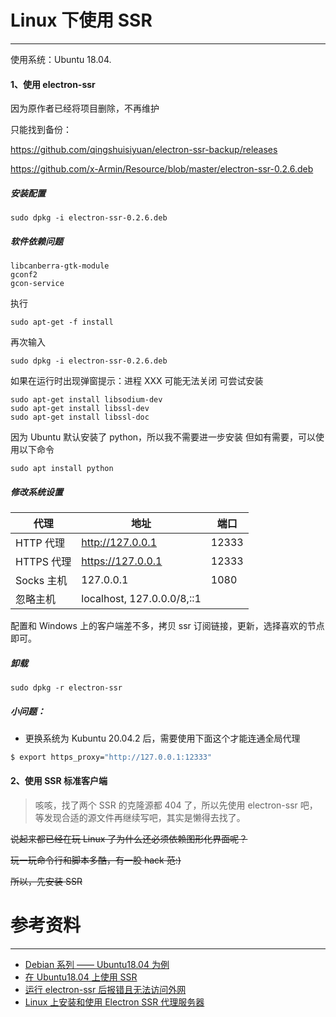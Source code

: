 #  Linux 下使用 SSR

---

使用系统：Ubuntu 18.04.

####  1、使用 electron-ssr

因为原作者已经将项目删除，不再维护

只能找到备份：

https://github.com/qingshuisiyuan/electron-ssr-backup/releases

https://github.com/x-Armin/Resource/blob/master/electron-ssr-0.2.6.deb



##### 安装配置
```Linux
sudo dpkg -i electron-ssr-0.2.6.deb
```

#####  软件依赖问题   

```Linux
libcanberra-gtk-module
gconf2
gcon-service
```

执行

```
sudo apt-get -f install
```

再次输入

```
sudo dpkg -i electron-ssr-0.2.6.deb
```

如果在运行时出现弹窗提示：进程 XXX 可能无法关闭
可尝试安装
```
sudo apt-get install libsodium-dev
sudo apt-get install libssl-dev
sudo apt-get install libssl-doc

```
因为 Ubuntu 默认安装了 python，所以我不需要进一步安装
但如有需要，可以使用以下命令
```
sudo apt install python
```
#####  修改系统设置

|       代理       |            地址               |   端口  |
| -------------- |  --------------------- | -------  |
| HTTP 代理  |http://127.0.0.1  | 12333 |
| HTTPS 代理 |https://127.0.0.1 | 12333 |
| Socks 主机 | 127.0.0.1         | 1080  |
| 忽略主机   | localhost, 127.0.0.0/8,::1|

配置和 Windows 上的客户端差不多，拷贝 ssr 订阅链接，更新，选择喜欢的节点即可。

#####  卸载
```
sudo dpkg -r electron-ssr
```
#####  小问题：

- 更换系统为 Kubuntu 20.04.2 后，需要使用下面这个才能连通全局代理
```bash
$ export https_proxy="http://127.0.0.1:12333"
```


####  2、使用 SSR 标准客户端

> 咳咳，找了两个 SSR 的克隆源都 404 了，所以先使用 electron-ssr 吧，
等发现合适的源文件再继续写吧，其实是懒得去找了。

~~说起来都已经在玩 Linux 了为什么还必须依赖图形化界面呢？~~

~~玩一玩命令行和脚本多酷，有一股 hack 范:)~~

~~所以，先安装 SSR~~


#  参考资料
---
-  [Debian 系列 —— Ubuntu18.04 为例](https://github.com/qingshuisiyuan/electron-ssr-backup/blob/master/Ubuntu.md)
-  [在 Ubuntu18.04 上使用 SSR](http://x-armin.com/%E5%9C%A8Ubuntu%E4%B8%8A%E4%BD%BF%E7%94%A8SSR/)
-  [运行 electron-ssr 后报错且无法访问外网](https://github.com/qingshuisiyuan/electron-ssr-backup/issues/26)
-  [Linux 上安装和使用 Electron SSR 代理服务器](https://note.jianrry.com/tool/linux/software-management/how-to-install-and-use-electron-ssr-on-linux)


